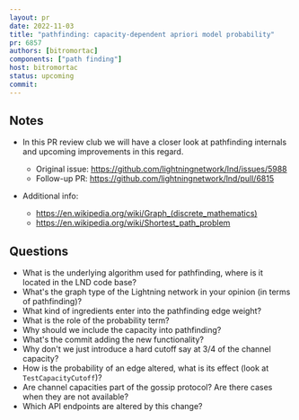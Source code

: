 ```yaml
---
layout: pr
date: 2022-11-03    
title: "pathfinding: capacity-dependent apriori model probability"
pr: 6857
authors: [bitromortac]
components: ["path finding"]
host: bitromortac
status: upcoming
commit:
---
```


## Notes

- In this PR review club we will have a closer look at pathfinding internals and
upcoming improvements in this regard. 
    - Original issue: https://github.com/lightningnetwork/lnd/issues/5988
    - Follow-up PR: https://github.com/lightningnetwork/lnd/pull/6815

- Additional info:
    - https://en.wikipedia.org/wiki/Graph_(discrete_mathematics)
    - https://en.wikipedia.org/wiki/Shortest_path_problem

## Questions

- What is the underlying algorithm used for pathfinding, where is it located in the LND code base?
- What's the graph type of the Lightning network in your opinion (in terms of pathfinding)?
- What kind of ingredients enter into the pathfinding edge weight?
- What is the role of the probability term?
- Why should we include the capacity into pathfinding?
- What's the commit adding the new functionality?
- Why don't we just introduce a hard cutoff say at 3/4 of the channel capacity?
- How is the probability of an edge altered, what is its effect (look at `TestCapacityCutoff`)?
- Are channel capacities part of the gossip protocol? Are there cases when they are not available?
- Which API endpoints are altered by this change? 